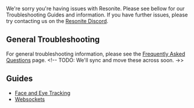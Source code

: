 <languages/>

We're sorry you're having issues with Resonite. Please see bellow for
our Troubleshooting Guides and information. If you have further issues,
please try contacting us on the [Resonite
Discord](https://discord.gg/AzKMxZeuAj).

## General Troubleshooting

For general troubleshooting information, please see the [Frequently
Asked Questions](Frequently_Asked_Questions "wikilink") page. \<!--
TODO: We'll sync and move these across soon. ->\>

## Guides

-   [Face and Eye
    Tracking](Troubleshooting:Face_and_Eye_Tracking "wikilink")
-   [Websockets](Troubleshooting:Websockets "wikilink")